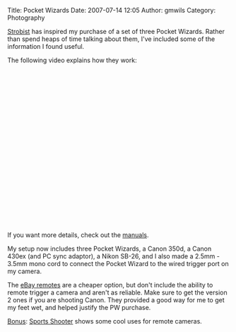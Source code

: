 Title: Pocket Wizards
Date: 2007-07-14 12:05
Author: gmwils
Category: Photography

[Strobist][] has inspired my purchase of a set of three Pocket Wizards.
Rather than spend heaps of time talking about them, I've included some
of the information I found useful.

The following video explains how they work:

<object width="425" height="350"><param name="movie" value="http://www.youtube.com/v/LG7pcJCD9G4"></param><param name="wmode" value="transparent"></param><embed src="http://www.youtube.com/v/LG7pcJCD9G4" type="application/x-shockwave-flash" wmode="transparent" width="425" height="350"></embed></object>

If you want more details, check out the [manuals][].

My setup now includes three Pocket Wizards, a Canon 350d, a Canon 430ex
(and PC sync adaptor), a Nikon SB-26, and I also made a 2.5mm - 3.5mm
mono cord to connect the Pocket Wizard to the wired trigger port on my
camera.

The [eBay remotes][] are a cheaper option, but don't include the ability
to remote trigger a camera and aren't as reliable. Make sure to get the
version 2 ones if you are shooting Canon. They provided a good way for
me to get my feet wet, and helped justify the PW purchase.

<u>Bonus</u>: [Sports Shooter][] shows some cool uses for remote
cameras.

  [Strobist]: http://strobist.blogspot.com/2007/06/pocket-wizard-tutorial-video.html
  [manuals]: http://www.pocketwizard.com/HTML/manuals.asp#
  [eBay remotes]: http://strobist.blogspot.com/2007/04/ebay-remotes-getting-better.html
  [Sports Shooter]: http://www.sportsshooter.com/special_feature/ssacad3_remotes/index.html
